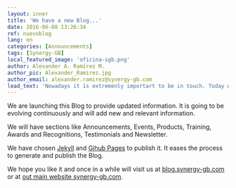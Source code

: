 ```yaml
---
layout: inner
title: 'We have a new Blog...'
date: 2016-06-08 13:26:34
ref: nuevoblog
lang: en
categories: [Announcements]
tags: [Synergy-GB]
local_featured_image: 'oficina-sgb.png'
author: Alexander A. Ramírez M.
author_pic: Alexander_Ramirez.jpg
author_email: alexander.ramirez@synergy-gb.com
lead_text: 'Nowadays it is extremenly importart to be in touch. Today we are launching our new Blog to share relevant information about what we do and our value proposition to all our followers.'
---
```


We are launching this Blog to provide updated information. It is going to be evolving continuously and will add new and relevant information.

We will have sections like Announcements, Events, Products, Training, Awards and Recognitions, Testimonials and Newsletter.

We have chosen [Jekyll](https://jekyllrb.com) and [Gihub Pages](https://pages.github.com) to publish it. It eases the process to generate and publish the Blog.

We hope you like it and once in a while will visit us at [blog.synergy-gb.com](http://blog.synergy-gb.com) or at [out main website synergy-gb.com](http://synergy-gb.com).